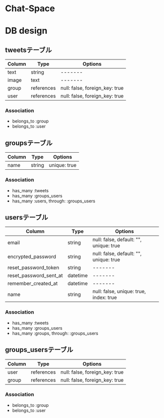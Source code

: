 # Chat-Space

# DB design

## tweetsテーブル

|Column|Type|Options|
|------|----|-------|
|text|string|-------|
|image|text|-------|
|group|references|null: false, foreign_key: true|
|user|references|null: false, foreign_key: true|


### Association
- belongs_to :group
- belongs_to :user

## groupsテーブル

|Column|Type|Options|
|------|----|-------|
|name|string|unique: true|

### Association
- has_many :tweets
- has_many :groups_users
- has_many :users, through: :groups_users

## usersテーブル

|Column|Type|Options|
|------|----|-------|
|email|string|null: false, default: "", unique: true|
|encrypted_password|string|null: false, default: "", unique: true|
|reset_password_token|string|-------|
|reset_password_sent_at|datetime|-------|
|remember_created_at|datetime|-------|
|name|string|null: false, unique: true, index: true|

### Association
- has_many :tweets
- has_many :groups_users
- has_many :groups, through: :groups_users

## groups_usersテーブル

|Column|Type|Options|
|------|----|-------|
|user|references|null: false, foreign_key: true|
|group|references|null: false, foreign_key: true|

### Association
- belongs_to :group
- belongs_to :user
